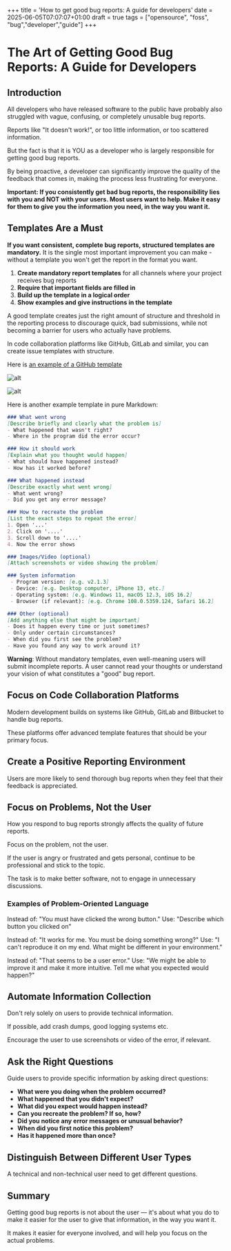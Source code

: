 +++
title = 'How to get good bug reports: A guide for developers'
date = 2025-06-05T07:07:07+01:00
draft = true
tags = ["opensource", "foss", "bug","developer","guide"]
+++

# The Art of Getting Good Bug Reports: A Guide for Developers

## Introduction

All developers who have released software to the public have probably also struggled with vague, confusing, or completely unusable bug reports.

Reports like "It doesn't work!", or too little information, or too scattered information.

But the fact is that it is YOU as a developer who is largely responsible for getting good bug reports.

By being proactive, a developer can significantly improve the quality of the feedback that comes in, making the process less frustrating for everyone.

**Important: If you consistently get bad bug reports, the responsibility lies with you and NOT with your users. Most users want to help. Make it easy for them to give you the information you need, in the way you want it.**

## Templates Are a Must

**If you want consistent, complete bug reports, structured templates are mandatory.** It is the single most important improvement you can make - without a template you won't get the report in the format you want.

1. **Create mandatory report templates** for all channels where your project receives bug reports
2. **Require that important fields are filled in**
3. **Build up the template in a logical order**
4. **Show examples and give instructions in the template**

A good template creates just the right amount of structure and threshold in the reporting process to discourage quick, bad submissions, while not becoming a barrier for users who actually have problems.

In code collaboration platforms like GitHub, GitLab and similar, you can create issue templates with structure.

Here is [an example of a GitHub template](https://github.com/itiquette/gommitlint/blob/main/.github/ISSUE_TEMPLATE/bug_report.yml)

![alt](/images//bugreport1.png)

![alt](/images/bugreport2.png)

Here is another example template in pure Markdown:

```markdown
### What went wrong 
[Describe briefly and clearly what the problem is]
- What happened that wasn't right?
- Where in the program did the error occur?

### How it should work
[Explain what you thought would happen]
- What should have happened instead?
- How has it worked before?

### What happened instead
[Describe exactly what went wrong]
- What went wrong?
- Did you get any error message?

### How to recreate the problem
[List the exact steps to repeat the error]
1. Open '...'
2. Click on '....'
3. Scroll down to '....'
4. Now the error shows

### Images/Video (optional)
[Attach screenshots or video showing the problem]

### System information
 - Program version: [e.g. v2.1.3]
 - Device: [e.g. Desktop computer, iPhone 13, etc.]
 - Operating system: [e.g. Windows 11, macOS 12.3, iOS 16.2]
 - Browser (if relevant): [e.g. Chrome 108.0.5359.124, Safari 16.2]

### Other (optional)
[Add anything else that might be important]
- Does it happen every time or just sometimes?
- Only under certain circumstances?
- When did you first see the problem?
- Have you found any way to work around it?
```

**Warning**: Without mandatory templates, even well-meaning users will submit incomplete reports. A user cannot read your thoughts or understand your vision of what constitutes a "good" bug report.

## Focus on Code Collaboration Platforms

Modern development builds on systems like GitHub, GitLab and Bitbucket to handle bug reports.

These platforms offer advanced template features that should be your primary focus.

## Create a Positive Reporting Environment

Users are more likely to send thorough bug reports when they feel that their feedback is appreciated.

## Focus on Problems, Not the User

How you respond to bug reports strongly affects the quality of future reports.

Focus on the problem, not the user.

If the user is angry or frustrated and gets personal, continue to be professional and stick to the topic.

The task is to make better software, not to engage in unnecessary discussions.

### Examples of Problem-Oriented Language

Instead of: "You must have clicked the wrong button."
Use: "Describe which button you clicked on"

Instead of: "It works for me. You must be doing something wrong?"
Use: "I can't reproduce it on my end. What might be different in your environment."

Instead of: "That seems to be a user error."
Use: "We might be able to improve it and make it more intuitive. Tell me what you expected would happen?"

## Automate Information Collection

Don't rely solely on users to provide technical information.

If possible, add crash dumps, good logging systems etc.

Encourage the user to use screenshots or video of the error, if relevant.

## Ask the Right Questions

Guide users to provide specific information by asking direct questions:

- **What were you doing when the problem occurred?**
- **What happened that you didn't expect?**
- **What did you expect would happen instead?**
- **Can you recreate the problem? If so, how?**
- **Did you notice any error messages or unusual behavior?**
- **When did you first notice this problem?**
- **Has it happened more than once?**

## Distinguish Between Different User Types

A technical and non-technical user need to get different questions.

## Summary

Getting good bug reports is not about the user — it's about what you do to make it easier for the user to give that information, in the way you want it.

It makes it easier for everyone involved, and will help you focus on the actual problems.
